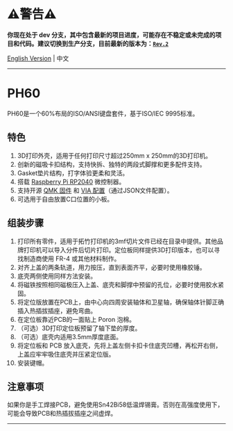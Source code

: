# <b>⚠️警告⚠️</b>
<b>你现在处于 dev 分支，其中包含最新的项目进度，可能存在不稳定或未完成的项目和代码。建议切换到生产分支，目前最新的版本为：<a href="https://github.com/ph-design/PH60/tree/Rev.2"><code>Rev.2</code></a>
</b>

[English Version](https://github.com/ph-design/PH60/blob/main/README.md) | 中文

---

# PH60
PH60是一个60%布局的ISO/ANSI键盘套件，基于ISO/IEC 9995标准。

## 特色

1. 3D打印外壳，适用于任何打印尺寸超过250mm x 250mm的3D打印机。
2. 创新的磁吸卡扣结构，支持快拆、独特的两段式脚撑和更多配件支持。
3. Gasket垫片结构，打字体验更柔和灵活。
4. 搭载 [Raspberry Pi RP2040](https://www.raspberrypi.com/products/rp2040/) 微控制器。
5. 支持开源 [QMK 固件](https://qmk.fm/) 和 [VIA 配置](https://www.caniusevia.com/)（通过JSON文件配置）。
6. 可选用于自由放置C口位置的小板。

## 组装步骤

1. 打印所有零件，适用于拓竹打印机的3mf切片文件已经在目录中提供。其他品牌打印机可以导入分件后切片打印。定位板同样提供3D打印版本，也可以寻找制造商使用 FR-4 或其他材料制作。
2. 对齐上盖的两条轨道，用力按压，直到表面齐平，必要时使用橡胶锤。
3. 底壳两侧使用同样方法安装。
4. 将磁铁按照相同磁极压入上盖、底壳和脚撑中预留的孔位，必要时使用胶水紧固。
5. 将定位版放置在PCB上，由中心向四周安装轴体和卫星轴，确保轴体针脚正确插入热插拔插座，避免弯曲。
6. 在定位板靠近PCB的一面贴上 Poron 泡棉。
7. （可选）3D打印定位板预留了轴下垫的厚度。
8. （可选）底壳内适用3.5mm厚度底面。
9. 将定位板和 PCB 放入底壳，先将上盖左侧卡扣卡住底壳凹槽，再松开右侧，上盖应牢牢吸住底壳并压紧定位版。
10. 安装键帽。

## 注意事项

如果你是手工焊接PCB，避免使用Sn42Bi58低温焊锡膏。否则在高强度使用下，可能会导致PCB和热插拔插座之间虚焊。

---
